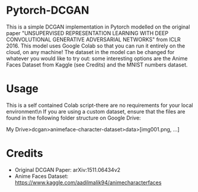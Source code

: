 Pytorch-DCGAN
=======================

This is a simple DCGAN implementation in Pytorch modelled on the original paper "UNSUPERVISED REPRESENTATION LEARNING WITH DEEP CONVOLUTIONAL GENERATIVE ADVERSARIAL NETWORKS" from ICLR 2016. This model uses Google Colab so that you can run it entirely on the cloud, on any machine! The dataset in the model can be changed for whatever you would like to try out: some interesting options are the Anime Faces Dataset from Kaggle (see Credits) and the MNIST numbers dataset. 

Usage
=====

This is a self contained Colab script-there are no requirements for your local environment\n 
If you are using a custom dataset, ensure that the files are found in the following folder structure on Google Drive: 

My Drive>dcgan>animeface-character-dataset>data>[img001.png, ...]


Credits
=======

* Original DCGAN Paper: arXiv:1511.06434v2 
* Anime Faces Dataset: https://www.kaggle.com/aadilmalik94/animecharacterfaces

